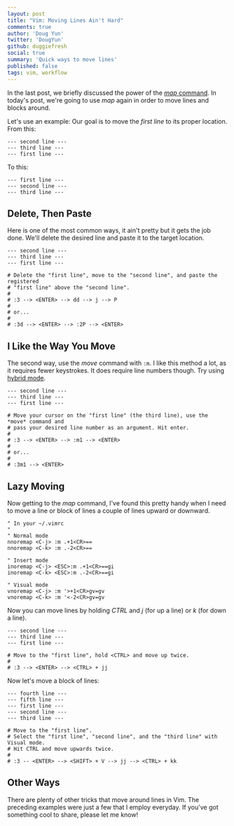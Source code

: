 ```yaml
---
layout: post
title: "Vim: Moving Lines Ain't Hard"
comments: true
author: 'Doug Yun'
twitter: 'DougYun'
github: duggiefresh
social: true
summary: 'Quick ways to move lines'
published: false
tags: vim, workflow
---
```

In the last post, we briefly discussed the power of the
[*map* command](http://reefpoints.dockyard.com/2013/09/11/vim-staying-on-home-row-via-map.html).
In today's post, we're going to use *map* again in order to move
lines and blocks around.

Let's use an example:
Our goal is to move the *first line* to its proper location. From this:

```
--- second line ---
--- third line ---
--- first line ---
```

To this:

```
--- first line ---
--- second line ---
--- third line ---
```

Delete, Then Paste
------------------

Here is one of the most common ways, it ain't pretty but it gets the job done.
We'll delete the desired line and paste it to the target location.

```
--- second line ---
--- third line ---
--- first line ---

# Delete the "first line", move to the "second line", and paste the registered
# "first line" above the "second line".
#
# :3 --> <ENTER> --> dd --> j --> P
#
# or...
#
# :3d --> <ENTER> --> :2P --> <ENTER>
```

I Like the Way You Move
--------

The second way, use the *move* command with `:m`. I like this method a lot, as it
requires fewer keystrokes. It does require line numbers though. Try using
[hybrid mode](http://jeffkreeftmeijer.com/2013/vims-new-hybrid-line-number-mode/).

```
--- second line ---
--- third line ---
--- first line ---

# Move your cursor on the "first line" (the third line), use the *move* command and
# pass your desired line number as an argument. Hit enter.
#
# :3 --> <ENTER> --> :m1 --> <ENTER>
#
# or...
#
# :3m1 --> <ENTER>
```

Lazy Moving
-----------

Now getting to the *map* command, I've found this pretty handy when
I need to move a line or block of lines a couple of lines upward or downward.

```
" In your ~/.vimrc
"
" Normal mode
nnoremap <C-j> :m .+1<CR>==
nnoremap <C-k> :m .-2<CR>==

" Insert mode
inoremap <C-j> <ESC>:m .+1<CR>==gi
inoremap <C-k> <ESC>:m .-2<CR>==gi

" Visual mode
vnoremap <C-j> :m '>+1<CR>gv=gv
vnoremap <C-k> :m '<-2<CR>gv=gv
```

Now you can move lines by holding *CTRL* and *j* (for up a line) or
*k* (for down a line).

```
--- second line ---
--- third line ---
--- first line ---

# Move to the "first line", hold <CTRL> and move up twice.
#
# :3 --> <ENTER> --> <CTRL> + jj
```

Now let's move a block of lines:

```
--- fourth line ---
--- fifth line ---
--- first line ---
--- second line ---
--- third line ---

# Move to the "first line".
# Select the "first line", "second line", and the "third line" with Visual mode.
# Hit CTRL and move upwards twice.
#
# :3 -- <ENTER> --> <SHIFT> + V --> jj --> <CTRL> + kk
```

Other Ways
----------

There are plenty of other tricks that move around lines in Vim. The preceding
examples were just a few that I employ everyday. If you've got something cool to
share, please let me know!
